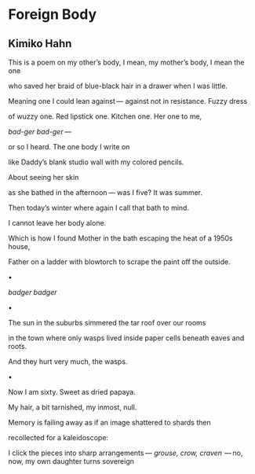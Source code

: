 # Foreign Body
## Kimiko Hahn
This is a poem on my other’s body,
I mean, my mother’s body, I mean the one

who saved her braid of blue-black hair
in a drawer when I was little.

Meaning one I could lean against —
against not in resistance. Fuzzy dress

of wuzzy one. Red lipstick one.
Kitchen one. Her one to me,

 _bad-ger bad-ger —_

or so I heard. The one body I write on

like Daddy’s blank studio wall
with my colored pencils.

About seeing her skin

as she bathed in the afternoon —
was I five? It was summer.

Then today’s winter where again
I call that bath to mind.

I cannot leave her body alone.

Which is how I found Mother in the bath
escaping the heat of a 1950s house,

Father on a ladder with blowtorch
to scrape the paint off the outside.

•

 _badger badger_

•

The sun in the suburbs
simmered the tar roof over our rooms

in the town where only wasps lived
inside paper cells beneath eaves and roots.

And they hurt very much, the wasps.

•

Now I am sixty. Sweet as dried papaya.

My hair, a bit tarnished,
my inmost, null.

Memory is failing away
as if an image shattered to shards then

recollected for a kaleidoscope:

I click the pieces into sharp arrangements —
 _grouse, crow, craven_
 — no, now, my own daughter turns sovereign